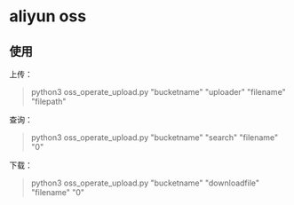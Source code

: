 # aliyun oss

## 使用
上传：
>python3 oss_operate_upload.py "bucketname" "uploader" "filename" "filepath" 

查询：
>python3 oss_operate_upload.py "bucketname" "search" "filename" "0" 

下载：
>python3 oss_operate_upload.py "bucketname" "downloadfile" "filename" "0" 
